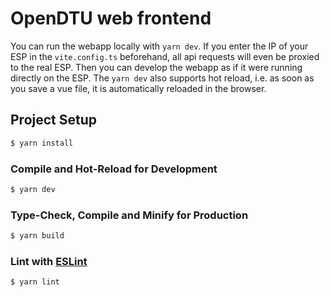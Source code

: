 # OpenDTU web frontend

You can run the webapp locally with `yarn dev`. If you enter the IP of your ESP in the `vite.config.ts` beforehand, all api requests will even be proxied to the real ESP. Then you can develop the webapp as if it were running directly on the ESP. The `yarn dev` also supports hot reload, i.e. as soon as you save a vue file, it is automatically reloaded in the browser.

## Project Setup

```sh
$ yarn install
```

### Compile and Hot-Reload for Development

```sh
$ yarn dev
```

### Type-Check, Compile and Minify for Production

```sh
$ yarn build
```

### Lint with [ESLint](https://eslint.org/)

```sh
$ yarn lint
```
